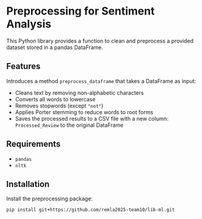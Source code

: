 # Preprocessing for Sentiment Analysis

This Python library provides a function to clean and preprocess a provided dataset stored in a pandas DataFrame.

## Features

Introduces a method `preprocess_dataframe` that takes a DataFrame as input:
- Cleans text by removing non-alphabetic characters
- Converts all words to lowercase
- Removes stopwords (except `"not"`)
- Applies Porter stemming to reduce words to root forms
- Saves the processed results to a CSV file with a new column: `Processed_Review` to the original DataFrame

## Requirements

- `pandas`
- `nltk`

## Installation

Install the preprocessing package:

```pip install git+https://github.com/remla2025-team10/lib-ml.git```